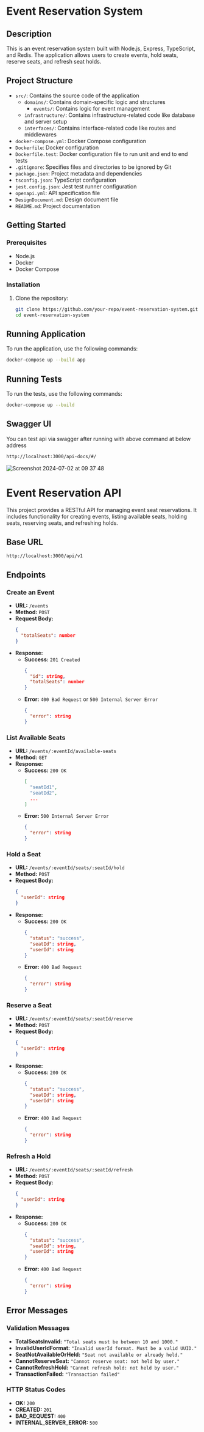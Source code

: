 # Event Reservation System

## Description

This is an event reservation system built with Node.js, Express, TypeScript, and Redis. The application allows users to create events, hold seats, reserve seats, and refresh seat holds.

## Project Structure

- `src/`: Contains the source code of the application
  - `domains/`: Contains domain-specific logic and structures
    - `events/`: Contains logic for event management
  - `infrastructure/`: Contains infrastructure-related code like database and server setup
  - `interfaces/`: Contains interface-related code like routes and middlewares
- `docker-compose.yml`: Docker Compose configuration
- `Dockerfile`: Docker configuration
- `Dockerfile.test`: Docker configuration file to run unit and end to end tests
- `.gitignore`: Specifies files and directories to be ignored by Git
- `package.json`: Project metadata and dependencies
- `tsconfig.json`: TypeScript configuration
- `jest.config.json`: Jest test runner configuration
- `openapi.yml`: API specification file
- `DesignDocument.md`: Design document file
- `README.md`: Project documentation

## Getting Started

### Prerequisites

- Node.js
- Docker
- Docker Compose

### Installation

1. Clone the repository:
   ```bash
   git clone https://github.com/your-repo/event-reservation-system.git
   cd event-reservation-system


## Running Application 
To run the application, use the following commands:

   ```bash
   docker-compose up --build app
   ```


## Running Tests
To run the tests, use the following commands:

   ```bash
   docker-compose up --build
   ```


## Swagger UI 
You can test api via swagger after running with above command at below address

   ```bash
   http://localhost:3000/api-docs/#/
   ```

![Screenshot 2024-07-02 at 09 37 48](https://github.com/hamdiceylan/EventTicketManagement/assets/3088148/608f9037-e145-4a7d-882f-59fb44c069e8)



# Event Reservation API

This project provides a RESTful API for managing event seat reservations. It includes functionality for creating events, listing available seats, holding seats, reserving seats, and refreshing holds.

## Base URL
```
http://localhost:3000/api/v1
```

## Endpoints

### Create an Event
- **URL:** `/events`
- **Method:** `POST`
- **Request Body:**
  ```json
  {
    "totalSeats": number
  }
  ```
- **Response:**
  - **Success:** `201 Created`
    ```json
    {
      "id": string,
      "totalSeats": number
    }
    ```
  - **Error:** `400 Bad Request` or `500 Internal Server Error`
    ```json
    {
      "error": string
    }
    ```

### List Available Seats
- **URL:** `/events/:eventId/available-seats`
- **Method:** `GET`
- **Response:**
  - **Success:** `200 OK`
    ```json
    [
      "seatId1",
      "seatId2",
      ...
    ]
    ```
  - **Error:** `500 Internal Server Error`
    ```json
    {
      "error": string
    }
    ```

### Hold a Seat
- **URL:** `/events/:eventId/seats/:seatId/hold`
- **Method:** `POST`
- **Request Body:**
  ```json
  {
    "userId": string
  }
  ```
- **Response:**
  - **Success:** `200 OK`
    ```json
    {
      "status": "success",
      "seatId": string,
      "userId": string
    }
    ```
  - **Error:** `400 Bad Request`
    ```json
    {
      "error": string
    }
    ```

### Reserve a Seat
- **URL:** `/events/:eventId/seats/:seatId/reserve`
- **Method:** `POST`
- **Request Body:**
  ```json
  {
    "userId": string
  }
  ```
- **Response:**
  - **Success:** `200 OK`
    ```json
    {
      "status": "success",
      "seatId": string,
      "userId": string
    }
    ```
  - **Error:** `400 Bad Request`
    ```json
    {
      "error": string
    }
    ```

### Refresh a Hold
- **URL:** `/events/:eventId/seats/:seatId/refresh`
- **Method:** `POST`
- **Request Body:**
  ```json
  {
    "userId": string
  }
  ```
- **Response:**
  - **Success:** `200 OK`
    ```json
    {
      "status": "success",
      "seatId": string,
      "userId": string
    }
    ```
  - **Error:** `400 Bad Request`
    ```json
    {
      "error": string
    }
    ```

## Error Messages

### Validation Messages
- **TotalSeatsInvalid:** `"Total seats must be between 10 and 1000."`
- **InvalidUserIdFormat:** `"Invalid userId format. Must be a valid UUID."`
- **SeatNotAvailableOrHeld:** `"Seat not available or already held."`
- **CannotReserveSeat:** `"Cannot reserve seat: not held by user."`
- **CannotRefreshHold:** `"Cannot refresh hold: not held by user."`
- **TransactionFailed:** `"Transaction failed"`

### HTTP Status Codes
- **OK:** `200`
- **CREATED:** `201`
- **BAD_REQUEST:** `400`
- **INTERNAL_SERVER_ERROR:** `500`

